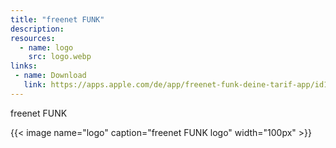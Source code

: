 ```yaml
---
title: "freenet FUNK"
description: 
resources:
  - name: logo
    src: logo.webp
links:
 - name: Download
   link: https://apps.apple.com/de/app/freenet-funk-deine-tarif-app/id1457849693
---
```


freenet FUNK

{{< image name="logo" caption="freenet FUNK logo" width="100px" >}}
